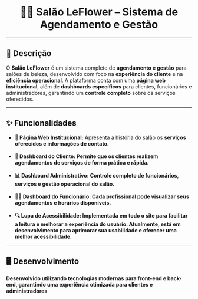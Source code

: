 <h1 align="center">💇‍♀️ Salão LeFlower – Sistema de Agendamento e Gestão</h1>

---

<h2>📌 Descrição </h2>
<p>
O <strong>Salão LeFlower</strong> é um sistema completo de <strong>agendamento e gestão</strong> para salões de beleza, desenvolvido com foco na <strong>experiência do cliente</strong> e na <strong>eficiência operacional</strong>.  
A plataforma conta com uma <strong>página web institucional</strong>, além de <strong>dashboards específicos</strong> para clientes, funcionários e administradores, garantindo um <strong>controle completo</strong> sobre os serviços oferecidos.
</p>

---

<h2>✨ Funcionalidades </h2>
<ul>
  <li><strong>📌 Página Web Institucional:</strong> Apresenta a história do salão os <strong>serviços oferecidos e informações de <strong>contato.</li><br>
      
  <li><strong>🛒 Dashboard do Cliente:</strong> Permite que os clientes realizem agendamentos de serviços de forma prática e rápida.</li><br>
  
  <li><strong>📊 Dashboard Administrativo:</strong> Controle completo de funcionários, serviços e gestão operacional do salão.</li><br>
  
  <li><strong>👩‍🔧 Dashboard do Funcionário:</strong> Cada profissional pode visualizar seus agendamentos e horários disponíveis.</li><br>
  
  <li><strong>🔍 Lupa de Acessibilidade:</strong> Implementada em <strong>todo o site para facilitar a leitura e melhorar a experiência do usuário. Atualmente, está em desenvolvimento para aprimorar sua usabilidade e oferecer uma melhor acessibilidade.</li>
</ul>

---

<h2>🖥️ Desenvolvimento</h2>
<p>Desenvolvido utilizando tecnologias modernas para front-end e back-end, garantindo uma experiência otimizada para clientes e administradores</p>

